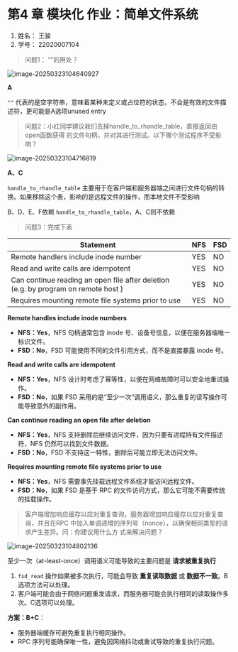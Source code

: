 # 第4 章 模块化 作业：简单文件系统

1. 姓名： 王骏
2. 学号： 22020007104



> 问题1： “”的用处？

![image-20250323104640927](https://cdn.jsdelivr.net/gh/violet-wdream/Drawio/PNG/202503231046954.png)

**A**

`""` 代表的是空字符串，意味着某种未定义或占位符的状态，不会是有效的文件描述符，更可能是A选项unused entry



> 问题2：小红同学建议我们去掉handle_to_rhandle_table，直接返回由open函数获得
> 的文件句柄，并对其进行测试。以下哪个测试程序不受影响？

![image-20250323104716819](https://cdn.jsdelivr.net/gh/violet-wdream/Drawio/PNG/202503231047844.png)

**A、C**

`handle_to_rhandle_table` 主要用于在客户端和服务器端之间进行文件句柄的转换。如果移除这个表，影响的是远程文件的操作，而本地文件不受影响

B、D、E、F依赖 `handle_to_rhandle_table`，A、C则不依赖



> 问题3：完成下表

| Statement                                                    | NFS  | FSD  |
| ------------------------------------------------------------ | ---- | ---- |
| Remote handlers include inode number                         | YES  | NO   |
| Read and write calls are idempotent                          | YES  | NO   |
| Can continue reading an open file after deletion (e.g. by program on remote host ) | YES  | NO   |
| Requires mounting remote file systems prior to use           | YES  | NO   |

**Remote handles include inode numbers**

- **NFS：Yes**，NFS 句柄通常包含 inode 号、设备号信息，以便在服务器端唯一标识文件。
- **FSD：No**，FSD 可能使用不同的文件引用方式，而不是直接暴露 inode 号。

**Read and write calls are idempotent**

- **NFS：Yes**，NFS 设计时考虑了幂等性，以便在网络故障时可以安全地重试操作。
- **FSD：No**，如果 FSD 采用的是“至少一次”调用语义，那么重复的读写操作可能导致意外的副作用。

**Can continue reading an open file after deletion**

- **NFS：Yes**，NFS 支持删除后继续访问文件，因为只要有进程持有文件描述符，NFS 仍然可以找到文件数据。
- **FSD：No**，FSD 不支持这一特性，删除后可能立即无法访问文件。

**Requires mounting remote file systems prior to use**

- **NFS：Yes**，NFS 需要事先挂载远程文件系统才能访问远程文件。
- **FSD：No**，如果 FSD 是基于 RPC 的文件访问方式，那么它可能不需要传统的挂载操作。



> 客户端增加响应缓存以应对重复查询，服务器增加响应缓存以应对重复查询，并且在RPC
> 中加入单调递增的序列号（nonce），以确保相同类型的请求产生差异。问：你建议用什么方
> 式来解决问题？

![image-20250323104802136](https://cdn.jsdelivr.net/gh/violet-wdream/Drawio/PNG/202503231048161.png)

至少一次（at-least-once）调用语义可能导致的主要问题是 **请求被重复执行**

1. `fsd_read` 操作如果被多次执行，可能会导致 **重复读取数据** 或 **数据不一致**。B选项方法可以处理。
2. 客户端可能会由于网络问题重发请求，而服务器可能会执行相同的读取操作多次。C选项可以处理。

**方案：B+C**：

- 服务器端缓存可避免重复执行相同操作。
- RPC 序列号能确保唯一性，避免因网络抖动或重试导致的重复执行问题。

